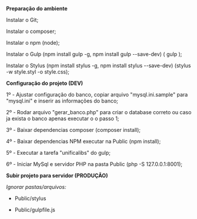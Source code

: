 <b>Preparação do ambiente</b>

  Instalar o Git;
  
  Instalar o composer;
  
  Instalar o npm (node);
  
  Instalar o Gulp (npm install gulp -g, npm install gulp --save-dev) ( gulp <tarefa> );
  
  Instalar o Stylus (npm install stylus -g, npm install stylus --save-dev) (stylus -w style.styl -o style.css);


<b>Configuração do projeto (DEV)</b>

  1º - Ajustar configuração do banco, copiar arquivo "mysql.ini.sample" para "mysql.ini" e inserir as informações do banco;
  
  2º - Rodar arquivo "gerar_banco.php" para criar o database correto ou caso ja exista o banco apenas executar o o passo 1;
  
  3º - Baixar dependencias composer (composer install);
  
  4º - Baixar dependencias NPM executar na Public (npm install);
  
  5º - Executar a tarefa "unificalibs" do gulp;
  
  6º - Iniciar MySql e servidor PHP na pasta Public (php -S 127.0.0.1:8001);
  

<b>Subir projeto para servidor (PRODUÇÃO)</b>

<i>Ignorar pastas/arquivos:</i>
  
  - Public/stylus
  
  - Public/gulpfile.js

